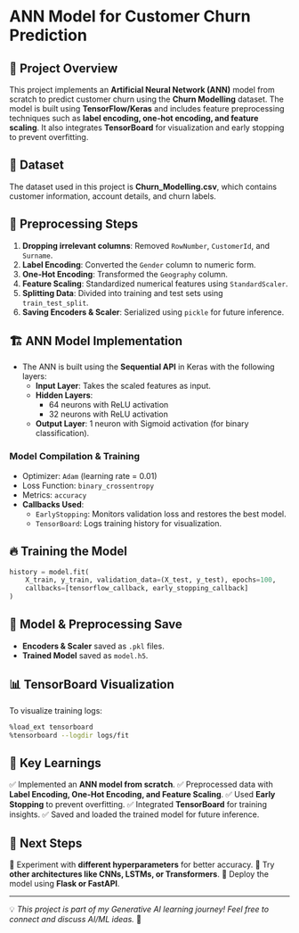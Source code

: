 # ANN Model for Customer Churn Prediction

## 📌 Project Overview

This project implements an **Artificial Neural Network (ANN)** model from scratch to predict customer churn using the **Churn Modelling** dataset. The model is built using **TensorFlow/Keras** and includes feature preprocessing techniques such as **label encoding, one-hot encoding, and feature scaling**. It also integrates **TensorBoard** for visualization and early stopping to prevent overfitting.

## 📂 Dataset

The dataset used in this project is **Churn_Modelling.csv**, which contains customer information, account details, and churn labels.

## 🔧 Preprocessing Steps

1. **Dropping irrelevant columns**: Removed `RowNumber`, `CustomerId`, and `Surname`.
2. **Label Encoding**: Converted the `Gender` column to numeric form.
3. **One-Hot Encoding**: Transformed the `Geography` column.
4. **Feature Scaling**: Standardized numerical features using `StandardScaler`.
5. **Splitting Data**: Divided into training and test sets using `train_test_split`.
6. **Saving Encoders & Scaler**: Serialized using `pickle` for future inference.

## 🏗️ ANN Model Implementation

- The ANN is built using the **Sequential API** in Keras with the following layers:
  - **Input Layer**: Takes the scaled features as input.
  - **Hidden Layers**:
    - 64 neurons with ReLU activation
    - 32 neurons with ReLU activation
  - **Output Layer**: 1 neuron with Sigmoid activation (for binary classification).

### **Model Compilation & Training**

- Optimizer: `Adam` (learning rate = 0.01)
- Loss Function: `binary_crossentropy`
- Metrics: `accuracy`
- **Callbacks Used**:
  - `EarlyStopping`: Monitors validation loss and restores the best model.
  - `TensorBoard`: Logs training history for visualization.

## 🔥 Training the Model

```python
history = model.fit(
    X_train, y_train, validation_data=(X_test, y_test), epochs=100,
    callbacks=[tensorflow_callback, early_stopping_callback]
)
```

## 💾 Model & Preprocessing Save

- **Encoders & Scaler** saved as `.pkl` files.
- **Trained Model** saved as `model.h5`.

## 📊 TensorBoard Visualization

To visualize training logs:

```bash
%load_ext tensorboard
%tensorboard --logdir logs/fit
```

## 🚀 Key Learnings

✅ Implemented an **ANN model from scratch**.
✅ Preprocessed data with **Label Encoding, One-Hot Encoding, and Feature Scaling**.
✅ Used **Early Stopping** to prevent overfitting.
✅ Integrated **TensorBoard** for training insights.
✅ Saved and loaded the trained model for future inference.

## 📌 Next Steps

🔹 Experiment with **different hyperparameters** for better accuracy.
🔹 Try **other architectures like CNNs, LSTMs, or Transformers**.
🔹 Deploy the model using **Flask or FastAPI**.

---

💡 _This project is part of my Generative AI learning journey! Feel free to connect and discuss AI/ML ideas._ 🚀
